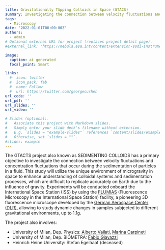 ```yaml
---
title: Gravitationally TApping Colloids in Space (GTACS)
summary: Investigating the connection between velocity fluctuations and concentration fluctuations that occur during the sedimentation of particles in a fluid under microgravitational environment.
tags:
  - Microscopy
date: '2022-01-01T00:00:00Z'
authors:
  - admin
# Optional external URL for project (replaces project detail page).
#external_link: 'https://nebula.esa.int/content/extension-sodi-instrument-neuf-dix-non-equilibrium-fluctuations-during-diffusion-complex'

image:
  caption: ai generated
  focal_point: Smart

links:
  #- icon: twitter
  #  icon_pack: fab
  #  name: Follow
  #  url: https://twitter.com/georgecushen
url_code: ''
url_pdf: ''
url_slides: ''
url_video: ''

# Slides (optional).
#   Associate this project with Markdown slides.
#   Simply enter your slide deck's filename without extension.
#   E.g. `slides = "example-slides"` references `content/slides/example-slides.md`.
#   Otherwise, set `slides = ""`.
#slides: example
---
```


The GTACTS project also known as SEDIMENTING COLLOIDS has a primary objective to investigate the connection between velocity fluctuations and concentration fluctuations that occur during the sedimentation of particles in a fluid. This study will utilize the unique environment of microgravity in space to enhance understanding of colloidal systems and sedimentation processes, which are difficult to replicate accurately on Earth due to the influence of gravity. Experiments will be conducted onboard the International Space Station (ISS) by using the [FLUMIAS](https://issnationallab.org/iss360/miniature-microscope-aims-to-maximize-science/#:~:text=A%20miniaturized%20fluorescence%20microscope%20could,technology%20onboard%20the%20space%20station.) (Fluorescence Microscopy in the International Space Station) facility, a pioneering 3D fluorescence microscope developed by the [German Aerospace Center (DLR)](https://www.dlr.de/en), allowing to study dynamic changes in samples subjected to different gravitational environments, up to 1.1g.

The project also involves:
- University of Milan, Dep. Physics: [Alberto Vailati](https://www.unimi.it/en/ugov/person/alberto-vailati), [Marina Carpineti](https://www.unimi.it/en/ugov/person/marina-carpineti)
- University of Milan, Dep. BIOMETRA: [Fabio Giavazzi](https://www.unimi.it/en/ugov/person/fabio-giavazzi) 
- Heinrich Heine University: Stefan Egelhaaf (deceased)

